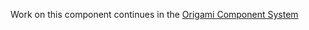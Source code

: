 Work on this component continues in the [Origami Component System](https://github.com/Financial-Times/origami/tree/main/components/viewport)
